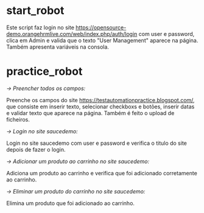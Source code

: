 # start_robot 
Este script faz login no site https://opensource-demo.orangehrmlive.com/web/index.php/auth/login com user e password, clica em Admin e valida que o texto "User Management" aparece na página.
Também apresenta variáveis na consola.

# practice_robot 
*-> Preencher todos os campos:*

Preenche os campos do site https://testautomationpractice.blogspot.com/, que consiste em inserir texto, selecionar checkboxs e botões, inserir datas e validar texto que aparece na página. Também é feito o upload de ficheiros.

*-> Login no site saucedemo:*

Login no site saucedemo com user e password e verifica o titulo do site depois de fazer o login.

*-> Adicionar um produto ao carrinho no site saucedemo:*

Adiciona um produto ao carrinho e verifica que foi adicionado corretamente ao carrinho.

*-> Eliminar um produto do carrinho no site saucedemo:*

Elimina um produto que foi adicionado ao carrinho.